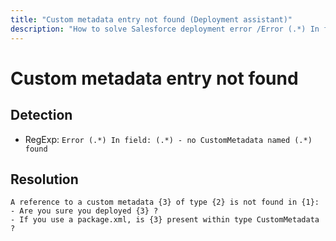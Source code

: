 ```yaml
---
title: "Custom metadata entry not found (Deployment assistant)"
description: "How to solve Salesforce deployment error /Error (.*) In field: (.*) - no CustomMetadata named (.*) found"
---
```

<!-- markdownlint-disable MD013 -->
# Custom metadata entry not found

## Detection

- RegExp: `Error (.*) In field: (.*) - no CustomMetadata named (.*) found`

## Resolution

```shell
A reference to a custom metadata {3} of type {2} is not found in {1}:
- Are you sure you deployed {3} ?
- If you use a package.xml, is {3} present within type CustomMetadata ?

```
